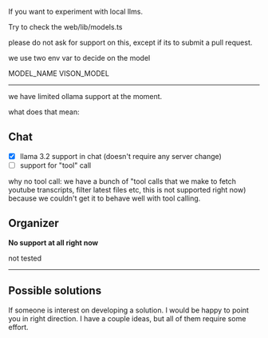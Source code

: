 If you want to experiment with local llms.

Try to check the web/lib/models.ts

please do not ask for support on this, except if its to submit a pull request.

we use two env var to decide on the model

MODEL_NAME
VISON_MODEL

---

we have limited ollama support at the moment.

what does that mean:
## Chat
- [x] llama 3.2 support in chat (doesn't require any server change)
- [ ] support for "tool" call

why no tool call:
we have a bunch of "tool calls that we make to fetch youtube transcripts, filter latest files etc, this is not supported right now) because we couldn't get it to behave well with tool calling.

## Organizer

**No support at all right now**

not tested

-----

## Possible solutions 

If someone is interest on developing a solution. I would be happy to point you in right direction. I have a couple ideas, but all of them require some effort.

